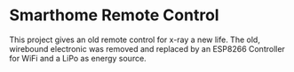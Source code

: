 # Smarthome Remote Control
This project gives an old remote control for x-ray a new life.
The old, wirebound electronic was removed and replaced by an ESP8266 Controller for WiFi and a LiPo as energy source.
